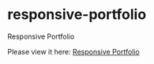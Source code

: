 # responsive-portfolio
Responsive Portfolio

Please view it here: <a href="https://sarahg813.github.io/responsive-portfolio/">Responsive Portfolio</a>